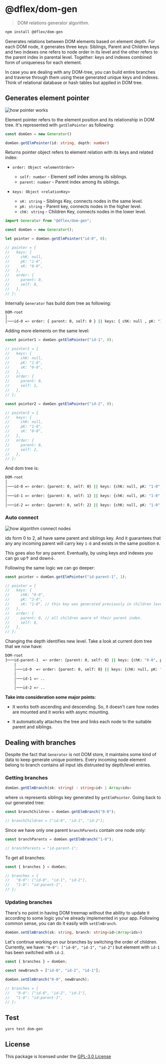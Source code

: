 # @dflex/dom-gen

> DOM relations generator algorithm.

```bash
npm install @dflex/dom-gen
```

Generates relations between DOM elements based on element depth. For each DOM
node, it generates three keys: Siblings, Parent and Children keys and two
indexes one refers to node order in its level and the other refers to the parent
index in parental level. Together: keys and indexes combined form of
uniqueness for each element.

In case you are dealing with any DOM-tree, you can build entire branches and traverse
through them using these generated unique keys and indexes. Think of relational
database or hash tables but applied in DOM tree.

## Generates element pointer

<!-- created with: https://excalidraw.com/ -->

![how pointer works](img/pointer.png)

Element pointer refers to the element position and its relationship in DOM tree.
It's represented with `getElmPointer` as following:

```ts
const domGen = new Generator()

domGen.getElmPointer(id: string, depth: number)
```

Returns pointer object refers to element relation with its keys and related
index:

- `order: Object <elementOrder>`

  - `self: number` - Element self index among its siblings.
  - `parent: number` - Parent index among its siblings.

- `keys: Object <relationKey>`

  - `sK: string` - Siblings Key, connects nodes in the same level.
  - `pK: string` - Parent key, connects nodes in the higher level.
  - `chK: string` - Children Key, connects nodes in the lower level.

```js
import Generator from "@dflex/dom-gen";

const domGen = new Generator();

let pointer = domGen.getElmPointer("id-0", 0);

// pointer = {
//   keys: {
//     chK: null,
//     pK: "1-0",
//     sK: "0-0",
//   },
//   order: {
//     parent: 0,
//     self: 0,
//   },
// };
```

Internally `Generator` has build dom tree as following:

```bash
DOM-root
│
│───id-0 => order: { parent: 0, self: 0 } || keys: { chK: null , pK: "1-0", sK: "0-0" }
```

Adding more elements on the same level:

```js
const pointer1 = domGen.getElmPointer("id-1", 0);

// pointer1 = {
//   keys: {
//     chK: null,
//     pK: "1-0",
//     sK: "0-0",
//   },
//   order: {
//     parent: 0,
//     self: 1,
//   },
// };

const pointer2 = domGen.getElmPointer("id-2", 0);

// pointer2 = {
//   keys: {
//     chK: null,
//     pK: "1-0",
//     sK: "0-0",
//   },
//   order: {
//     parent: 0,
//     self: 2,
//   },
// };
```

And dom tree is:

```bash
DOM-root
│
│───id-0 => order: {parent: 0, self: 0} || keys: {chK: null, pK: "1-0", sK: "0-0"}
│
│───id-1 => order: {parent: 0, self: 1} || keys: {chK: null, pK: "1-0", sK: "0-0"}
│
│───id-2 => order: {parent: 0, self: 2} || keys: {chK: null, pK: "1-0", sK: "0-0"}
```

### Auto connect

<!-- created with: https://excalidraw.com/ -->

![how algorithm connect nodes](img/connect.png)

ids form 0 to 2, all have same parent and siblings key. And it guarantees that
any any incoming parent will carry key `1-0` and exists in the same position `0`.

This goes also for any parent. Eventually, by using keys and indexes you can go up↑
and down↓.

Following the same logic we can go deeper:

```js
const pointer = domGen.getElmPointer("id-parent-1", 1);

// pointer = {
//   keys: {
//     chK: "0-0",
//     pK: "2-0",
//     sK: "1-0", // this key was generated previously in children level.
//   },
//   order: {
//     parent: 0, // all children aware of their parent index.
//     self: 0,
//   },
// };
```

Changing the depth identifies new level. Take a look at current dom tree that we
now have:

```bash
DOM-root
├───id-parent-1  => order: {parent: 0, self: 0} || keys: {chK: "0-0", pK: "2-0", sK: "1-0"}
    |
    │───id-0  => order: {parent: 0, self: 0} || keys: {chK: null, pK: "1-0", sK: "0-0"}
    │
    │───id-1 => ..
    │
    │───id-2 => ..

```

**Take into consideration some major points:**

- It works both ascending and descending. So, it doesn't care how nodes are
  mounted and it works with async mounting.

- It automatically attaches the tree and links each node to the suitable parent
  and siblings.

## Dealing with branches

Despite the fact that `Generator` is not DOM store, it maintains some kind of
data to keep generate unique pointers. Every incoming node element belong to
branch contains all input ids distrusted by depth/level entries.

### Getting branches

```ts
domGen.getElmBranch(sk: string) : string<id> | Array<ids>
```

where `sk` represents siblings key generated by `getElmPointer`. Going back to
our generated tree:

```js
const branchChildren = domGen.getElmBranch("0-0");

// branchChildren = ["id-0", "id-1", "id-2"];
```

Since we have only one parent `branchParents` contain one node only:

```js
const branchParents = domGen.getElmBranch("1-0");

// branchParents = "id-parent-1";
```

To get all branches:

```js
const { branches } = domGen;

// branches = {
//   "0-0": ["id-0", "id-1", "id-2"],
//   "1-0": "id-parent-1",
// };
```

### Updating branches

There's no point in having DOM treemap without the ability to update it
according to some logic you've already implemented in your app. Following common
sense, you can do it easily with `setElmBranch`.

```ts
domGen.setElmBranch(sk: string, branch: string<id>|Array<ids>)
```

Let's continue working on our branches by switching the order of children.
Currently, we have: `"0-0": ["id-0", "id-1", "id-2"]` but element with `id-1`
has been switched with `id-2`.

```js
const { branches } = domGen;

const newBranch = ["id-0", "id-2", "id-1"];

domGen.setElmBranch("0-0", newBranch);

// branches = {
//   "0-0": ["id-0", "id-2", "id-1"],
//   "1-0": "id-parent-1",
// };
```

## Test

```sh
yarn test dom-gen
```

## License

This package is licensed under the [GPL-3.0 License](https://github.com/jalal246/dflex/tree/master/packages/dom-gen/LICENSE)
